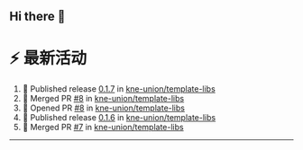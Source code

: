 ## Hi there 👋

<!--

**Here are some ideas to get you started:**

🙋‍♀️ A short introduction - what is your organization all about?
🌈 Contribution guidelines - how can the community get involved?
👩‍💻 Useful resources - where can the community find your docs? Is there anything else the community should know?
🍿 Fun facts - what does your team eat for breakfast?
🧙 Remember, you can do mighty things with the power of [Markdown](https://docs.github.com/github/writing-on-github/getting-started-with-writing-and-formatting-on-github/basic-writing-and-formatting-syntax)
-->


# ⚡ 最新活动

<!--START_SECTION:activity-->
1. 🚀 Published release [0.1.7](https://github.com/kne-union/template-libs/releases/tag/0.1.7) in [kne-union/template-libs](https://github.com/kne-union/template-libs)
2. 🎉 Merged PR [#8](https://github.com/kne-union/template-libs/pull/8) in [kne-union/template-libs](https://github.com/kne-union/template-libs)
3. 💪 Opened PR [#8](https://github.com/kne-union/template-libs/pull/8) in [kne-union/template-libs](https://github.com/kne-union/template-libs)
4. 🚀 Published release [0.1.6](https://github.com/kne-union/template-libs/releases/tag/0.1.6) in [kne-union/template-libs](https://github.com/kne-union/template-libs)
5. 🎉 Merged PR [#7](https://github.com/kne-union/template-libs/pull/7) in [kne-union/template-libs](https://github.com/kne-union/template-libs)
<!--END_SECTION:activity-->

---
